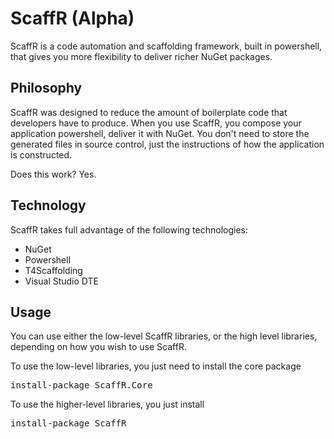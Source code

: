 ScaffR (Alpha)
======

ScaffR is a code automation and scaffolding framework, built in powershell, that gives you more flexibility to deliver richer NuGet packages.

Philosophy
-----
ScaffR was designed to reduce the amount of boilerplate code that developers have to produce.  When you use ScaffR, you compose your application powershell,
deliver it with NuGet.  You don't need to store the generated files in source control, just the instructions of how the application is constructed.
 
Does this work?  Yes.

Technology
-----
ScaffR takes full advantage of the following technologies:

+ NuGet
+ Powershell
+ T4Scaffolding
+ Visual Studio DTE

Usage
-----
You can use either the low-level ScaffR libraries, or the high level libraries, depending on how you wish to use ScaffR.

To use the low-level libraries, you just need to install the core package

<pre>install-package ScaffR.Core</pre>

To use the higher-level libraries, you just install

<pre>install-package ScaffR</pre>



